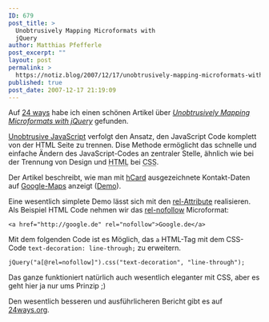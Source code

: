 ```yaml
---
ID: 679
post_title: >
  Unobtrusively Mapping Microformats with
  jQuery
author: Matthias Pfefferle
post_excerpt: ""
layout: post
permalink: >
  https://notiz.blog/2007/12/17/unobtrusively-mapping-microformats-with-jquery/
published: true
post_date: 2007-12-17 21:19:09
---
```

<!-- wp:paragraph -->
<p>Auf <a href="http://24ways.org">24 ways</a> habe ich einen schönen Artikel über <em><a href="http://24ways.org/2007/unobtrusively-mapping-microformats-with-jquery">Unobtrusively Mapping Microformats with jQuery</a></em> gefunden.</p>
<!-- /wp:paragraph -->

<!-- wp:paragraph -->
<p><a href="http://en.wikipedia.org/wiki/Unobtrusive_JavaScript">Unobtrusive JavaScript</a> verfolgt den Ansatz, den JavaScript Code komplett von der HTML Seite zu trennen. Dise Methode ermöglicht das schnelle und einfache Ändern des JavaScript-Codes an zentraler Stelle, ähnlich wie bei der Trennung von Design und <abbr title="Hypertext Markup Language">HTML</abbr> bei <abbr title="Cascading Style Sheets">CSS</abbr>.</p>
<!-- /wp:paragraph -->

<!-- wp:paragraph -->
<p>Der Artikel beschreibt, wie man mit <a href="http://microformats.org/wiki/hCard">hCard</a> ausgezeichnete Kontakt-Daten auf <a href="http://maps.google.de">Google-Maps</a> anzeigt (<a href="http://24ways.org/examples/unobtrusively-mapping-microformats-with-jquery/restaurants.html">Demo</a>).</p>
<!-- /wp:paragraph -->

<!-- wp:paragraph -->
<p>Eine wesentlich simplete Demo lässt sich mit den <a href="http://microformats.org/wiki/rel">rel-Attribute</a> realisieren. Als Beispiel HTML Code nehmen wir das <a href="http://microformats.org/wiki/rel-nofollow">rel-nofollow</a> Microformat:</p>
<!-- /wp:paragraph -->

<!-- wp:code -->
<pre class="wp-block-code"><code>&lt;a href="http://google.de" rel="nofollow">Google.de&lt;/a></code></pre>
<!-- /wp:code -->

<!-- wp:paragraph -->
<p>Mit dem folgenden Code ist es Möglich, das <code>a</code> HTML-Tag mit dem CSS-Code <code>text-decoration: line-through;</code> zu erweitern.</p>
<!-- /wp:paragraph -->

<!-- wp:code -->
<pre class="wp-block-code"><code>jQuery("a[@rel=nofollow]").css("text-decoration", "line-through");</code></pre>
<!-- /wp:code -->

<!-- wp:paragraph -->
<p>Das ganze funktioniert natürlich auch wesentlich eleganter mit CSS, aber es geht hier ja nur ums Prinzip ;) </p>
<!-- /wp:paragraph -->

<!-- wp:paragraph -->
<p>Den wesentlich besseren und ausführlicheren Bericht gibt es auf <a href="http://24ways.org/2007/unobtrusively-mapping-microformats-with-jquery">24ways.org</a>.</p>
<!-- /wp:paragraph -->